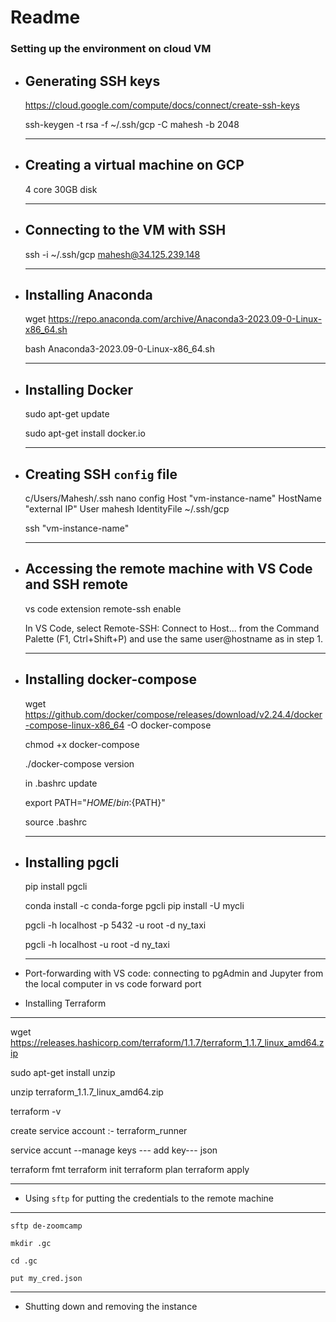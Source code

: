 # Readme

### Setting up the environment on cloud VM

* Generating SSH keys
  ---
  https://cloud.google.com/compute/docs/connect/create-ssh-keys
  
   ssh-keygen -t rsa -f ~/.ssh/gcp -C mahesh -b 2048
  
  ---
* Creating a virtual machine on GCP
  ---
  4 core 30GB disk
  
  ---
* Connecting to the VM with SSH
  ---
  
  ssh -i ~/.ssh/gcp mahesh@34.125.239.148
  
  ---
* Installing Anaconda
  ---
  wget https://repo.anaconda.com/archive/Anaconda3-2023.09-0-Linux-x86_64.sh

  bash Anaconda3-2023.09-0-Linux-x86_64.sh
  
  ---
* Installing Docker
  ---
  sudo apt-get update
  
  sudo apt-get install docker.io
  
  ---
* Creating SSH `config` file
  ---
  c/Users/Mahesh/.ssh
  nano config
  Host "vm-instance-name"
    HostName "external IP"
    User mahesh
    IdentityFile ~/.ssh/gcp

  ssh "vm-instance-name"

  ---
  
* Accessing the remote machine with VS Code and SSH remote
  ---
    vs code extension remote-ssh enable

  In VS Code, select Remote-SSH: Connect to Host... from the Command Palette (F1, Ctrl+Shift+P) 
   and use the same user@hostname as in step 1.
  
  ---
* Installing docker-compose
  ---
  wget https://github.com/docker/compose/releases/download/v2.24.4/docker-compose-linux-x86_64 -O docker-compose
  
  chmod +x docker-compose
  
  ./docker-compose version

  in .bashrc update

  export PATH="${HOME}/bin:${PATH}"

  source .bashrc
  
  ---
* Installing pgcli
  ---
  pip install pgcli

  conda install -c conda-forge pgcli
   pip install -U mycli

  pgcli -h localhost -p 5432 -u root -d ny_taxi

  pgcli -h localhost -u root -d ny_taxi
  
  ---
* Port-forwarding with VS code: connecting to pgAdmin and Jupyter from the local computer
 in vs code forward port

* Installing Terraform
---
  wget https://releases.hashicorp.com/terraform/1.1.7/terraform_1.1.7_linux_amd64.zip

  sudo apt-get install unzip

  unzip terraform_1.1.7_linux_amd64.zip

  terraform -v

  create service account :- terraform_runner

  service accunt --manage keys --- add key--- json

  terraform fmt
  terraform init
  terraform plan
  terraform apply

---
* Using `sftp` for putting the credentials to the remote machine
---
    sftp de-zoomcamp

    mkdir .gc

    cd .gc

    put my_cred.json

---
* Shutting down and removing the instance
